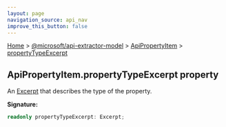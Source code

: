 ```yaml
---
layout: page
navigation_source: api_nav
improve_this_button: false
---
```



[Home](./index.md) &gt; [@microsoft/api-extractor-model](./api-extractor-model.md) &gt; [ApiPropertyItem](./api-extractor-model.apipropertyitem.md) &gt; [propertyTypeExcerpt](./api-extractor-model.apipropertyitem.propertytypeexcerpt.md)

## ApiPropertyItem.propertyTypeExcerpt property

An [Excerpt](./api-extractor-model.excerpt.md) that describes the type of the property.

<b>Signature:</b>

```typescript
readonly propertyTypeExcerpt: Excerpt;
```
